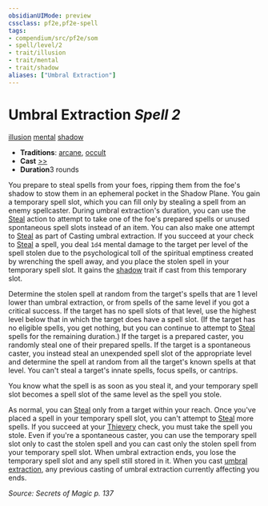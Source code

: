 ```yaml
---
obsidianUIMode: preview
cssclass: pf2e,pf2e-spell
tags:
- compendium/src/pf2e/som
- spell/level/2
- trait/illusion
- trait/mental
- trait/shadow
aliases: ["Umbral Extraction"]
---
```

# Umbral Extraction *Spell 2*   
[illusion](/rules/traits/illusion.md)  [mental](/rules/traits/mental.md)  [shadow](/rules/traits/shadow.md)  

- **Traditions**: [arcane](/rules/traits/arcane.md), [occult](/rules/traits/occult.md)
- **Cast** [>>](/rules/core-rulebook/chapter-9-playing-the-game.md#Actions "Two-Action") 
- **Duration**3 rounds

You prepare to steal spells from your foes, ripping them from the foe's shadow to stow them in an ephemeral pocket in the Shadow Plane. You gain a temporary spell slot, which you can fill only by stealing a spell from an enemy spellcaster. During umbral extraction's duration, you can use the [Steal](/rules/actions/steal.md) action to attempt to take one of the foe's prepared spells or unused spontaneous spell slots instead of an item. You can also make one attempt to [Steal](/rules/actions/steal.md) as part of Casting umbral extraction. If you succeed at your check to [Steal](/rules/actions/steal.md) a spell, you deal `1d4` mental damage to the target per level of the spell stolen due to the psychological toll of the spiritual emptiness created by wrenching the spell away, and you place the stolen spell in your temporary spell slot. It gains the [shadow](/rules/traits/shadow.md) trait if cast from this temporary slot.

Determine the stolen spell at random from the target's spells that are 1 level lower than umbral extraction, or from spells of the same level if you got a critical success. If the target has no spell slots of that level, use the highest level below that in which the target does have a spell slot. (If the target has no eligible spells, you get nothing, but you can continue to attempt to [Steal](/rules/actions/steal.md) spells for the remaining duration.) If the target is a prepared caster, you randomly steal one of their prepared spells. If the target is a spontaneous caster, you instead steal an unexpended spell slot of the appropriate level and determine the spell at random from all the target's known spells at that level. You can't steal a target's innate spells, focus spells, or cantrips.

You know what the spell is as soon as you steal it, and your temporary spell slot becomes a spell slot of the same level as the spell you stole.

As normal, you can [Steal](/rules/actions/steal.md) only from a target within your reach. Once you've placed a spell in your temporary spell slot, you can't attempt to [Steal](/rules/actions/steal.md) more spells. If you succeed at your [Thievery](/compendium/skills.md#Thievery) check, you must take the spell you stole. Even if you're a spontaneous caster, you can use the temporary spell slot only to cast the stolen spell and you can cast only the stolen spell from your temporary spell slot. When umbral extraction ends, you lose the temporary spell slot and any spell still stored in it. When you cast [umbral extraction](/compendium/spells/umbral-extraction-som.md), any previous casting of umbral extraction currently affecting you ends.

*Source: Secrets of Magic p. 137*